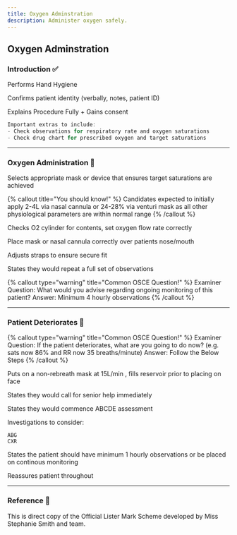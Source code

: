 ```yaml
---
title: Oxygen Adminstration
description: Administer oxygen safely.
---
```


## Oxygen Adminstration

### Introduction ✅

Performs Hand Hygiene

Confirms patient identity (verbally, notes, patient ID)

Explains Procedure Fully + Gains consent

```js
Important extras to include:
- Check observations for respiratory rate and oxygen saturations
- Check drug chart for prescribed oxygen and target saturations
```

---

### Oxygen Administration 💨

Selects appropriate mask or device that ensures target saturations are achieved

{% callout title="You should know!" %}
Candidates expected to initially apply 2-4L via nasal cannula or 24-28% via venturi mask as all other physiological parameters are within normal range
{% /callout %}

Checks O2 cylinder for contents, set oxygen flow rate correctly

Place mask or nasal cannula correctly over patients nose/mouth

Adjusts straps to ensure secure fit

States they would repeat a full set of observations

{% callout type="warning" title="Common OSCE Question!" %}
Examiner Question: What would you advise regarding ongoing monitoring of this patient?
Answer: Minimum 4 hourly observations
{% /callout %}

---

### Patient Deteriorates 🤒

{% callout type="warning" title="Common OSCE Question!" %}
Examiner Question: If the patient deteriorates, what are you going to do now? (e.g. sats now 86% and RR now 35 breaths/minute)
Answer: Follow the Below Steps
{% /callout %}

Puts on a non-rebreath mask at 15L/min , fills reservoir prior to placing on face

States they would call for senior help immediately

States they would commence ABCDE assessment

Investigations to consider:

```
ABG
CXR
```

States the patient should have minimum 1 hourly observations or be placed on continous monitoring

Reassures patient throughout

---

### Reference 📖

This is direct copy of the Official Lister Mark Scheme developed by Miss Stephanie Smith and team. 
